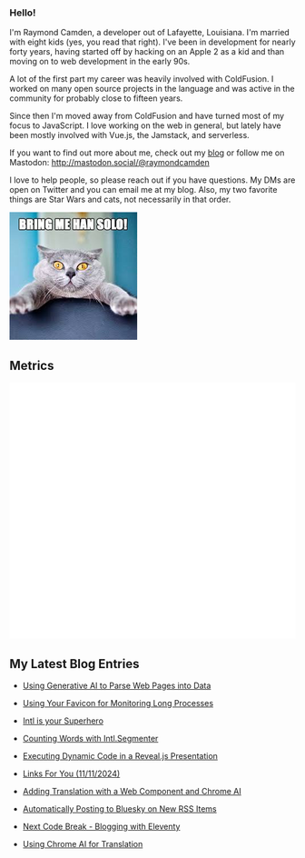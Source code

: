 ### Hello!

I'm Raymond Camden, a developer out of Lafayette, Louisiana. I'm married with eight kids (yes, you read that right). I've been in development for nearly forty years, having started off by hacking on an Apple 2 as a kid and than moving on to web development in the early 90s.

A lot of the first part my career was heavily involved with ColdFusion. I worked on many open source projects in the language and was active in the community for probably close to fifteen years. 

Since then I'm moved away from ColdFusion and have turned most of my focus to JavaScript. I love working on the web in general, but lately have been mostly involved with Vue.js, the Jamstack, and serverless. 

If you want to find out more about me, check out my [blog](https://www.raymondcamden.com) or follow me on Mastodon: <http://mastodon.social/@raymondcamden>

I love to help people, so please reach out if you have questions. My DMs are open on Twitter and you can email me at my blog. Also, my two favorite things are Star Wars and cats, not necessarily in that order.

![Star Wars cat](https://raw.githubusercontent.com/cfjedimaster/cfjedimaster/master/cat.jpg)

## Metrics

<picture>
  <img src="/github-metrics.svg" alt="Metrics">
</picture>

<!-- RSS -->
## My Latest Blog Entries

* [Using Generative AI to Parse Web Pages into Data](https://www.raymondcamden.com/2024/11/27/using-generative-ai-to-parse-web-pages-into-data)

* [Using Your Favicon for Monitoring Long Processes](https://www.raymondcamden.com/2024/11/25/using-your-favicon-for-monitoring-long-processes)

* [Intl is your Superhero](https://www.raymondcamden.com/2024/11/21/intl-is-your-superhero)

* [Counting Words with Intl.Segmenter](https://www.raymondcamden.com/2024/11/20/counting-words-with-intlsegmenter)

* [Executing Dynamic Code in a Reveal.js Presentation](https://www.raymondcamden.com/2024/11/12/executing-dynamic-code-in-a-revealjs-presentation)

* [Links For You (11/11/2024)](https://www.raymondcamden.com/2024/11/11/links-for-you)

* [Adding Translation with a Web Component and Chrome AI](https://www.raymondcamden.com/2024/11/07/adding-translation-with-a-web-component-and-chrome-ai)

* [Automatically Posting to Bluesky on New RSS Items](https://www.raymondcamden.com/2024/11/05/automatically-posting-to-bluesky-on-new-rss-items)

* [Next Code Break - Blogging with Eleventy](https://www.raymondcamden.com/2024/11/04/next-code-break-blogging-with-eleventy)

* [Using Chrome AI for Translation](https://www.raymondcamden.com/2024/10/29/using-chrome-ai-for-translation)

<!-- ENDRSS -->

